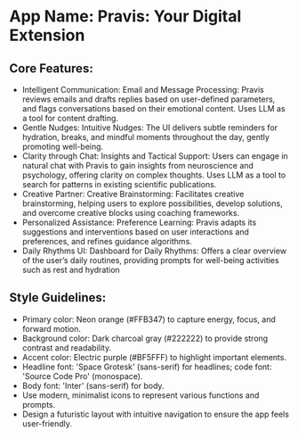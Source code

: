# **App Name**: Pravis: Your Digital Extension

## Core Features:

- Intelligent Communication: Email and Message Processing:  Pravis reviews emails and drafts replies based on user-defined parameters, and flags conversations based on their emotional content. Uses LLM as a tool for content drafting.
- Gentle Nudges: Intuitive Nudges: The UI delivers subtle reminders for hydration, breaks, and mindful moments throughout the day, gently promoting well-being.
- Clarity through Chat: Insights and Tactical Support: Users can engage in natural chat with Pravis to gain insights from neuroscience and psychology, offering clarity on complex thoughts. Uses LLM as a tool to search for patterns in existing scientific publications.
- Creative Partner: Creative Brainstorming: Facilitates creative brainstorming, helping users to explore possibilities, develop solutions, and overcome creative blocks using coaching frameworks.
- Personalized Assistance: Preference Learning: Pravis adapts its suggestions and interventions based on user interactions and preferences, and refines guidance algorithms.
- Daily Rhythms UI: Dashboard for Daily Rhythms: Offers a clear overview of the user’s daily routines, providing prompts for well-being activities such as rest and hydration

## Style Guidelines:

- Primary color: Neon orange (#FFB347) to capture energy, focus, and forward motion.
- Background color: Dark charcoal gray (#222222) to provide strong contrast and readability.
- Accent color: Electric purple (#BF5FFF) to highlight important elements.
- Headline font: 'Space Grotesk' (sans-serif) for headlines; code font: 'Source Code Pro' (monospace).
- Body font: 'Inter' (sans-serif) for body.
- Use modern, minimalist icons to represent various functions and prompts.
- Design a futuristic layout with intuitive navigation to ensure the app feels user-friendly.